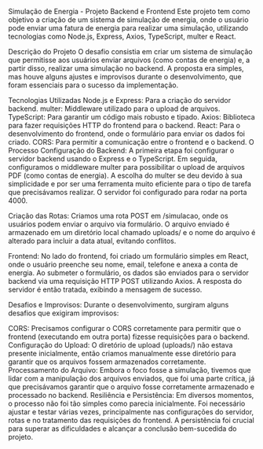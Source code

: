 
Simulação de Energia - Projeto Backend e Frontend
Este projeto tem como objetivo a criação de um sistema de simulação de energia, onde o usuário pode enviar uma fatura de energia para realizar uma simulação, utilizando tecnologias como Node.js, Express, Axios, TypeScript, multer e React.

Descrição do Projeto
O desafio consistia em criar um sistema de simulação que permitisse aos usuários enviar arquivos (como contas de energia) e, a partir disso, realizar uma simulação no backend. A proposta era simples, mas houve alguns ajustes e improvisos durante o desenvolvimento, que foram essenciais para o sucesso da implementação.

Tecnologias Utilizadas
Node.js e Express: Para a criação do servidor backend.
multer: Middleware utilizado para o upload de arquivos.
TypeScript: Para garantir um código mais robusto e tipado.
Axios: Biblioteca para fazer requisições HTTP do frontend para o backend.
React: Para o desenvolvimento do frontend, onde o formulário para enviar os dados foi criado.
CORS: Para permitir a comunicação entre o frontend e o backend.
O Processo
Configuração do Backend: A primeira etapa foi configurar o servidor backend usando o Express e o TypeScript. Em seguida, configuramos o middleware multer para possibilitar o upload de arquivos PDF (como contas de energia). A escolha do multer se deu devido à sua simplicidade e por ser uma ferramenta muito eficiente para o tipo de tarefa que precisávamos realizar. O servidor foi configurado para rodar na porta 4000.

Criação das Rotas: Criamos uma rota POST em /simulacao, onde os usuários podem enviar o arquivo via formulário. O arquivo enviado é armazenado em um diretório local chamado uploads/ e o nome do arquivo é alterado para incluir a data atual, evitando conflitos.

Frontend: No lado do frontend, foi criado um formulário simples em React, onde o usuário preenche seu nome, email, telefone e anexa a conta de energia. Ao submeter o formulário, os dados são enviados para o servidor backend via uma requisição HTTP POST utilizando Axios. A resposta do servidor é então tratada, exibindo a mensagem de sucesso.

Desafios e Improvisos: Durante o desenvolvimento, surgiram alguns desafios que exigiram improvisos:

CORS: Precisamos configurar o CORS corretamente para permitir que o frontend (executando em outra porta) fizesse requisições para o backend.
Configuração do Upload: O diretório de upload (uploads/) não estava presente inicialmente, então criamos manualmente esse diretório para garantir que os arquivos fossem armazenados corretamente.
Processamento do Arquivo: Embora o foco fosse a simulação, tivemos que lidar com a manipulação dos arquivos enviados, que foi uma parte crítica, já que precisávamos garantir que o arquivo fosse corretamente armazenado e processado no backend.
Resiliência e Persistência: Em diversos momentos, o processo não foi tão simples como parecia inicialmente. Foi necessário ajustar e testar várias vezes, principalmente nas configurações do servidor, rotas e no tratamento das requisições do frontend. A persistência foi crucial para superar as dificuldades e alcançar a conclusão bem-sucedida do projeto.

